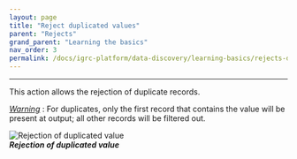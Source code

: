 ```yaml
---
layout: page
title: "Reject duplicated values"
parent: "Rejects"
grand_parent: "Learning the basics"
nav_order: 3
permalink: /docs/igrc-platform/data-discovery/learning-basics/rejects-duplicated-values/
---
```

---

This action allows the rejection of duplicate records.   

_<u>Warning</u>_ : For duplicates, only the first record that contains the value will be present at output; all other records will be filtered out.   

![Rejection of duplicated value](igrc-platform/data-discovery/learning-the-basics\rejects/images/2016-06-29_15_09_47-iGRC_Project_-_toto_discovery_test_AD_users_test.discovery_-_iGRC_Analytics.png "Rejection of duplicated value")   
**_Rejection of duplicated value_**
